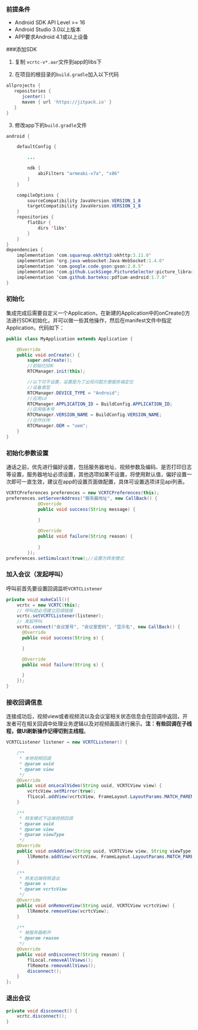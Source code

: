 ### 前提条件

* Android SDK API Level >= 16
* Android Studio 3.0以上版本
* APP要求Android 4.1或以上设备

###添加SDK

1. 复制 `vcrtc-v*.aar`文件到app的libs下 

2. 在项目的根目录的`build.gradle`加入以下代码

```gradle
allprojects {
   repositories {
      jcenter()
      maven { url 'https://jitpack.io' }
   }
}
```

3. 修改app下的`build.gradle`文件

```java
android {

    defaultConfig {

        ...

        ndk {
            abiFilters "armeabi-v7a", "x86"
        }
    }

    compileOptions {
        sourceCompatibility JavaVersion.VERSION_1_8
        targetCompatibility JavaVersion.VERSION_1_8
    }
    repositories {
        flatDir {
            dirs 'libs'
        }
    }
}
dependencies {
    implementation 'com.squareup.okhttp3:okhttp:3.11.0'
    implementation 'org.java-websocket:Java-WebSocket:1.4.0'
    implementation 'com.google.code.gson:gson:2.8.5'
    implementation 'com.github.LuckSiege.PictureSelector:picture_library:v2.2.3'
    implementation 'com.github.barteksc:pdfium-android:1.7.0'
}

```

### 初始化

集成完成后需要自定义一个Application，在新建的Application中的onCreate()方法进行SDK初始化，并可以做一些其他操作，然后在manifest文件中指定Application，代码如下：

```java
public class MyApplication extends Application {

    @Override
    public void onCreate() {
        super.onCreate();
        //初始化SDK
        RTCManager.init(this);

        //以下可不设置，设置是为了出现问题方便服务端定位
        //设备类型
        RTCManager.DEVICE_TYPE = "Android";
        //应用id
        RTCManager.APPLICATION_ID = BuildConfig.APPLICATION_ID;  
        //应用版本号
        RTCManager.VERSION_NAME = BuildConfig.VERSION_NAME;
        //合作伙伴
        RTCManager.OEM = "oem";
    }
}
```

### 初始化参数设置

通话之前，优先进行偏好设置，包括服务器地址、视频参数及编码、是否打印日志等设置，服务器地址必须设置，其他选项如果不设置，将使用默认值，偏好设置一次即可一直生效，建议在app的设置页面做配置，具体可设置选项详见api列表。

```java
VCRTCPreferences preferences = new VCRTCPreferences(this);
preferences.setServerAddress("服务器地址", new CallBack() {
            @Override
            public void success(String message) {
                
            }

            @Override
            public void failure(String reason) {
                
            }
        });
preferences.setSimulcast(true);//设置为转发模式
```

### 加入会议（发起呼叫）

呼叫前首先要设置回调监听`VCRTCListener`

```java
private void makeCall(){
    vcrtc = new VCRTC(this);
    // 呼叫前必须建立回调链接
    vcrtc.setVCRTCListener(listener);
    // 发起呼叫
    vcrtc.connect("会议室号", "会议室密码", "显示名", new CallBack() {
      @Override
      public void success(String s) {

      }

      @Override
      public void failure(String s) {

      }
    });
}
```

### 接收回调信息

连接成功后，视频view或者视频流以及会议室相关状态信息会在回调中返回，开发者可在相关回调中处理业务逻辑以及对视频画面进行展示。**注：有些回调在子线程，做UI刷新操作记得切到主线程**。

```java
VCRTCListener listener = new VCRTCListener() {

    /**
     * 本地视频回调
     * @param uuid
     * @param view
     */
    @Override
    public void onLocalVideo(String uuid, VCRTCView view) {
        vcrtcView.setMirror(true);
        flLocal.addView(vcrtcView, FrameLayout.LayoutParams.MATCH_PARENT, 	FrameLayout.LayoutParams.MATCH_PARENT);
    }

    /**
     * 转发模式下远端视频回调
     * @param uuid
     * @param view
     * @param viewType
     */
    @Override
    public void onAddView(String uuid, VCRTCView view, String viewType) {
        llRemote.addView(vcrtcView, FrameLayout.LayoutParams.MATCH_PARENT, FrameLayout.LayoutParams.MATCH_PARENT);
    }

    /**
     * 转发远端视频退出
     * @param s
     * @param vcrtcView
     */
    @Override
    public void onRemoveView(String uuid, VCRTCView vcrtcView) {
        llRemote.removeView(vcrtcView);
    }

    /**
     * 被服务器断开
     * @param reason
     */
    @Override
    public void onDisconnect(String reason) {
        flLocal.removeAllViews();
        flRemote.removeAllViews();
        disconnect();
    }
};
```

### 退出会议

```java
private void disconnect() {
    vcrtc.disconnect();
}
```


